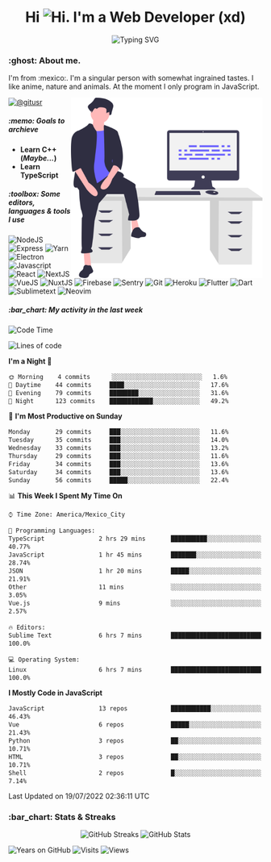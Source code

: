 <h1 align="center">Hi <img src="https://emojis.slackmojis.com/emojis/images/1579216111/7550/pikachu_wave.gif?1579216111" alt="Hi" width="28" />. I'm a Web Developer (xd)</h1>
<p align="center">
  <img src="https://readme-typing-svg.herokuapp.com?color=0389FF&amp;center=true&amp;lines=I+%E2%9D%A4%EF%B8%8F+JavaScript;I+%E2%9D%A4%EF%B8%8F+Anime;I+%E2%9D%A4%EF%B8%8F+Nature" alt="Typing SVG" />
</p>

<h3>:ghost: About me.</h3>
<p>
  I'm from :mexico:. I'm a singular person with somewhat ingrained tastes. I like anime, nature and animals. At the moment I only program in JavaScript.
</p>

<img src="https://raw.githubusercontent.com/hypernova7/hypernova7/main/static/images/undraw_feeling_proud_qne1.svg" align="right" alt="Hero Image" width="380" />

<p>
  <a href="https://t.me/gitusr"><img src="https://genx.vercel.app/api/icon/telegram" alt="@gitusr" /></a>
</p>

<h5>:memo: Goals to archieve</h5>
<ul>
  <li><strong>Learn C++ (<em>Maybe...</em>)</strong></li>
  <li><strong>Learn TypeScript</strong></li>
</ul>

<h5>:toolbox: Some editors, languages & tools I use</h5>
<p>
  <img src="https://genx.vercel.app/api/icon/node.js" alt="NodeJS" />
  <img src="https://genx.vercel.app/api/icon/express" alt="Express" />
  <img src="https://genx.vercel.app/api/icon/yarn" alt="Yarn" />
  <img src="https://genx.vercel.app/api/icon/electron" alt="Electron" />
  <img src="https://genx.vercel.app/api/icon/javascript" alt="Javascript" />
  <img src="https://genx.vercel.app/api/icon/react" alt="React" />
  <img src="https://genx.vercel.app/api/icon/next.js" alt="NextJS" />
  <img src="https://genx.vercel.app/api/icon/vue.js" alt="VueJS" />
  <img src="https://genx.vercel.app/api/icon/nuxt.js" alt="NuxtJS" />
  <img src="https://genx.vercel.app/api/icon/firebase" alt="Firebase" />
  <img src="https://genx.vercel.app/api/icon/sentry" alt="Sentry" />
  <img src="https://genx.vercel.app/api/icon/git" alt="Git" />
  <img src="https://genx.vercel.app/api/icon/heroku" alt="Heroku" />
  <img src="https://genx.vercel.app/api/icon/flutter" alt="Flutter" />
  <img src="https://genx.vercel.app/api/icon/dart" alt="Dart" />
  <img src="https://genx.vercel.app/api/icon/sublimetext" alt="Sublimetext" />
  <img src="https://genx.vercel.app/api/icon/neovim" alt="Neovim" />
</p>

<h5>:bar_chart: My activity in the last week</h5>

<!--START_SECTION:waka-->
![Code Time](http://img.shields.io/badge/Code%20Time-1%2C217%20hrs%2039%20mins-blue)

![Lines of code](https://img.shields.io/badge/From%20Hello%20World%20I%27ve%20Written-104%20Thousand%20lines%20of%20code-blue)

**I'm a Night 🦉** 

```text
🌞 Morning    4 commits      ░░░░░░░░░░░░░░░░░░░░░░░░░   1.6% 
🌆 Daytime    44 commits     ████░░░░░░░░░░░░░░░░░░░░░   17.6% 
🌃 Evening    79 commits     ████████░░░░░░░░░░░░░░░░░   31.6% 
🌙 Night      123 commits    ████████████░░░░░░░░░░░░░   49.2%

```
📅 **I'm Most Productive on Sunday** 

```text
Monday       29 commits     ███░░░░░░░░░░░░░░░░░░░░░░   11.6% 
Tuesday      35 commits     ███░░░░░░░░░░░░░░░░░░░░░░   14.0% 
Wednesday    33 commits     ███░░░░░░░░░░░░░░░░░░░░░░   13.2% 
Thursday     29 commits     ███░░░░░░░░░░░░░░░░░░░░░░   11.6% 
Friday       34 commits     ███░░░░░░░░░░░░░░░░░░░░░░   13.6% 
Saturday     34 commits     ███░░░░░░░░░░░░░░░░░░░░░░   13.6% 
Sunday       56 commits     █████░░░░░░░░░░░░░░░░░░░░   22.4%

```


📊 **This Week I Spent My Time On** 

```text
⌚︎ Time Zone: America/Mexico_City

💬 Programming Languages: 
TypeScript               2 hrs 29 mins       ██████████░░░░░░░░░░░░░░░   40.77% 
JavaScript               1 hr 45 mins        ███████░░░░░░░░░░░░░░░░░░   28.74% 
JSON                     1 hr 20 mins        █████░░░░░░░░░░░░░░░░░░░░   21.91% 
Other                    11 mins             ░░░░░░░░░░░░░░░░░░░░░░░░░   3.05% 
Vue.js                   9 mins              ░░░░░░░░░░░░░░░░░░░░░░░░░   2.57%

🔥 Editors: 
Sublime Text             6 hrs 7 mins        █████████████████████████   100.0%

💻 Operating System: 
Linux                    6 hrs 7 mins        █████████████████████████   100.0%

```

**I Mostly Code in JavaScript** 

```text
JavaScript               13 repos            ███████████░░░░░░░░░░░░░░   46.43% 
Vue                      6 repos             █████░░░░░░░░░░░░░░░░░░░░   21.43% 
Python                   3 repos             ██░░░░░░░░░░░░░░░░░░░░░░░   10.71% 
HTML                     3 repos             ██░░░░░░░░░░░░░░░░░░░░░░░   10.71% 
Shell                    2 repos             █░░░░░░░░░░░░░░░░░░░░░░░░   7.14%

```



 Last Updated on 19/07/2022 02:36:11 UTC
<!--END_SECTION:waka-->

<h3>:bar_chart: Stats & Streaks</h3>
<p align="center">
  <img src="https://github-readme-streak-stats.herokuapp.com/?user=hypernova7&amp;theme=nord" alt="GitHub Streaks" width="49%" />
  <img src="https://gitcard.vercel.app/api?username=hypernova7&amp;show_icons=true&amp;theme=nord" alt="GitHub Stats" width="49%" />
</p>

<p align="left">
  <img src="https://badges.pufler.dev/years/hypernova7?style=for-the-badge&amp;color=0389ff&amp;labelColor=334455&amp;logo=github" alt="Years on GitHub" />
  <img src="https://badges.pufler.dev/visits/hypernova7/hypernova7?style=for-the-badge&amp;color=0389ff&amp;labelColor=334455&amp;logo=github" alt="Visits" />
  <img src="https://genx.vercel.app/api/views/hypernova7" alt="Views" />
</p>
